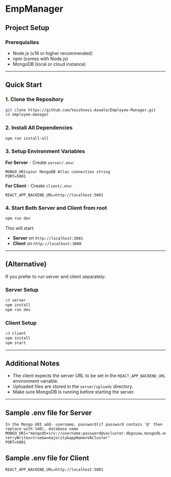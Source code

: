 # EmpManager

## Project Setup

### Prerequisites
- Node.js (v16 or higher recommended)
- npm (comes with Node.js)
- MongoDB (local or cloud instance)

---

## Quick Start

### 1. Clone the Repository
```bash
git clone https://github.com/Vaishnavi-Aswale/Employee-Manager.git
cd employee-manager
```

### 2. Install All Dependencies
```bash
npm run install-all
```

### 3. Setup Environment Variables

**For Server** - Create `server/.env`:
```env
MONGO_URI=your MongoDB Atlas connection string
PORT=5001
```

**For Client** - Create `client/.env`:
```env
REACT_APP_BACKEND_URL=http://localhost:5001
```

### 4. Start Both Server and Client from root
```bash
npm run dev
```

This will start:
- **Server** on `http://localhost:5001`
- **Client** on `http://localhost:3000`

---


## (Alternative)

If you prefer to run server and client separately:

### Server Setup
```bash
cd server
npm install
npm run dev
```

### Client Setup
```bash
cd client
npm install
npm start
```

---

## Additional Notes
- The client expects the server URL to be set in the `REACT_APP_BACKEND_URL` environment variable.
- Uploaded files are stored in the `server/uploads` directory.
- Make sure MongoDB is running before starting the server.

---

## Sample .env file for Server
```env
In the Mongo URI add- username, password(if password contain '@' then replace with %40), database name
MONGO_URI="mongodb+srv://username:password@vacluster.dbgxuow.mongodb.net/DATABASENAME?retryWrites=true&w=majority&appName=VACluster"
PORT=5001
```

## Sample .env file for Client
```env
REACT_APP_BACKEND_URL=http://localhost:5001
```


